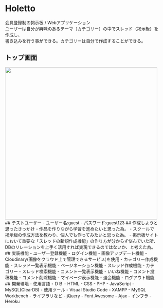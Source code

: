 # Holetto
会員登録制の掲示板 / Webアプリケーション  
ユーザーは自分が興味のあるテーマ（カテゴリー）の中でスレッド（掲示板）を作成し、  
書き込みを行う事ができる。カテゴリーは自分で作成することができる。
## トップ画面
<img src="https://user-images.githubusercontent.com/46701811/54836908-88b2b100-4d08-11e9-9dcc-16e64cb33d53.png" width="500"/>
## テストユーザー
- ユーザー名:guest
- パスワード:guest123
## 作成しようと思ったきっかけ
- 作品を作りながら学習を進めたいと思った為。
- スクールで掲示板の作成方法を教わり、個人でも作ってみたいと思った為。
- 掲示板サイトにおいて重要な「スレッドの新規作成機能」の作り方が分からず悩んでいた所、DBのリレーションを上手く活用すれば実現できるのではないか、と考えた為。
## 実装機能
- ユーザー登録機能
- ログイン機能
- 画像アップデート機能
   - Cloudinary(画像をクラウド上で管理できるサービス)を使用
- カテゴリー作成機能
- スレッド一覧表示機能
  - ページネーション機能
  - スレッド作成機能
- カテゴリー・スレッド検索機能
- コメント一覧表示機能
   - いいね機能
   - コメント投稿機能
   - コメント削除機能
- マイページ表示機能
   - 退会機能
- ログアウト機能
## 開発環境
- 使用言語・ＤＢ
  - HTML
  - CSS
  - PHP
  - JavaScript
  - MySQL(ClearDB)
- 使用ツール
  - Visual Studio Code
  - XAMPP
  - MySQL Workbench
- ライブラリなど
  - jQuery
  - Font Awesome
  - Ajax
- インフラ
 - Heroku
